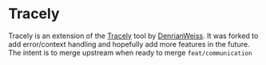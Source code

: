 # Tracely

Tracely is an extension of the [Tracely](https://github.com/DenrianWeiss/tracely) tool by [DenrianWeiss](https://github.com/DenrianWeiss). It was forked to add error/context handling and hopefully add more features in the future. The intent is to merge upstream when ready to merge `feat/communication`
